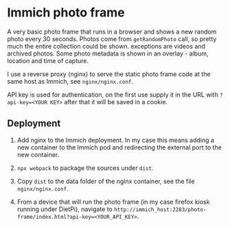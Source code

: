 # Immich photo frame

A very basic photo frame that runs in a browser and shows a new random photo every 30 seconds.
Photos come from `getRandomPhoto` call, so pretty much the entire collection could be shown.
exceptions are videos and archived photos. Some photo metadata is shown in an overlay - album,
location and time of capture.

I use a reverse proxy (nginx) to serve the static photo frame code at the same host as Immich, see
`nginx/nginx.conf`.

API key is used for authentication, on the first use supply it in the URL with `?api-key=<YOUR KEY>`
after that it will be saved in a cookie.

## Deployment

1. Add nginx to the Immich deployment. In my case this means adding a new container to the Immich
   pod and redirecting the external port to the new container.

1. `npx webpack` to package the sources under `dist`.

1. Copy `dist` to the data folder of the nginx container, see the file `nginx/nginx.conf`.

1. From a device that will run the photo frame (in my case firefox kiosk running under DietPi),
   navigate to `http://immich_host:2283/photo-frame/index.html?api-key=<YOUR_API_KEY>`.

